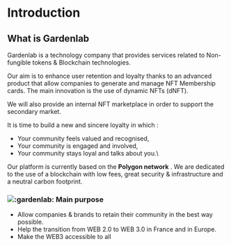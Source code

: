 # Introduction

## What is Gardenlab

Gardenlab is a technology company that provides services related to Non-fungible tokens & Blockchain technologies.

Our aim is to enhance user retention and loyalty thanks to an advanced product that allow companies to generate and manage NFT Membership cards. The main innovation is the use of dynamic NFTs (dNFT).

We will also provide an internal NFT marketplace in order to support the secondary market.

It is time to build a new and sincere loyalty in which :

* Your community feels valued and recognised,
* Your community is engaged and involved,
* Your community stays loyal and talks about you.\


Our platform is currently based on the **Polygon network** <img src="broken-reference" alt="" data-size="line">. We are dedicated to the use of a blockchain with low fees, great security & infrastructure and a neutral carbon footprint.

### <img src="https://cdn.discordapp.com/emojis/901585524094025788.png?size=44" alt=":gardenlab:" data-size="original"> Main purpose

* Allow companies & brands to retain their community in the best way possible.
* Help the transition from WEB 2.0 to WEB 3.0 in France and in Europe.
* Make the WEB3 accessible to all
